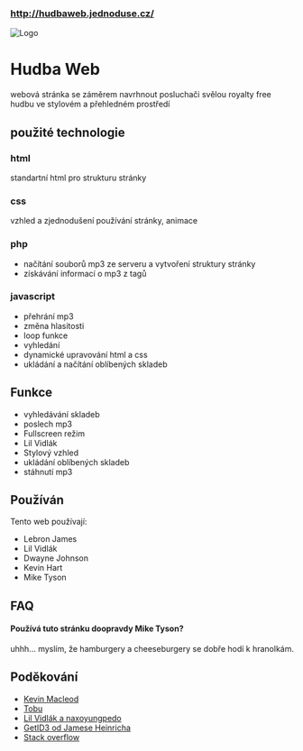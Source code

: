 
### http://hudbaweb.jednoduse.cz/
![Logo](https://imgur.com/a/R6VtBEp)


# Hudba Web

webová stránka se záměrem navrhnout posluchači svělou royalty free hudbu ve stylovém a přehledném prostředí
## použité technologie

### html
standartní html pro strukturu stránky
### css
vzhled a zjednodušení používání stránky, animace
### php
- načítání souborů mp3 ze serveru a vytvoření struktury stránky
- získávání informací o mp3 z tagů
### javascript
- přehrání mp3
- změna hlasitosti
- loop funkce
- vyhledání
- dynamické upravování html a css
- ukládání a načítání oblíbených skladeb
## Funkce
- vyhledávání skladeb
- poslech mp3
- Fullscreen režim
- Lil Vidlák
- Stylový vzhled
- ukládání oblíbených skladeb
- stáhnutí mp3

## Používán

Tento web používají:

- Lebron James
- Lil Vidlák
- Dwayne Johnson
- Kevin Hart
- Mike Tyson

## FAQ

#### Používá tuto stránku doopravdy Mike Tyson?

uhhh... myslím, že hamburgery a cheeseburgery se dobře hodí k hranolkám.
## Poděkování

 - [Kevin Macleod](https://www.youtube.com/@incompetech_kmac)
 - [Tobu](https://www.youtube.com/@tobuofficial)
 - [Lil Vidlák a naxoyungpedo](https://www.youtube.com/channel/UC9LmQmhp6p1-w1fjlfbo3qw)
 - [GetID3 od Jamese Heinricha](https://github.com/JamesHeinrich/getID3)
 - [Stack overflow](https://stackoverflow.com/)



